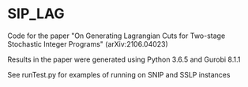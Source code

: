 # SIP_LAG
Code for the paper "On Generating Lagrangian Cuts for Two-stage Stochastic Integer Programs" (arXiv:2106.04023)

Results in the paper were generated using Python 3.6.5 and Gurobi 8.1.1

See runTest.py for examples of running on SNIP and SSLP instances

